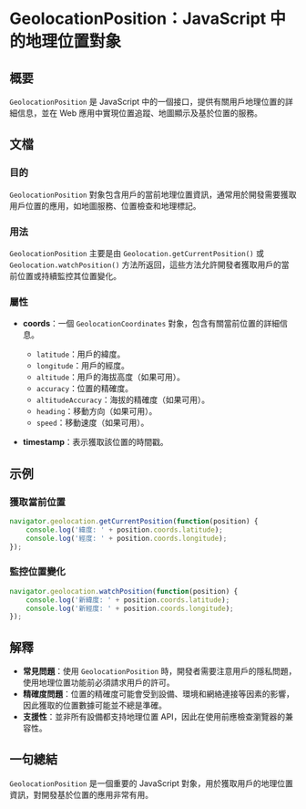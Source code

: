 <!--
Meta Description: # GeolocationPosition：JavaScript 中的地理位置對象 ## 概要 `GeolocationPosition` 是 JavaScript 中的一個接口，提供有關用戶地理位置的詳細信息，並在 Web 應用中實現位置追蹤、地圖顯示及基於位置的服務。 ## 文檔 ### 目的 ...
Meta Keywords: geolocationposition, position, javascript, coords, geolocation
-->

# GeolocationPosition：JavaScript 中的地理位置對象

## 概要
`GeolocationPosition` 是 JavaScript 中的一個接口，提供有關用戶地理位置的詳細信息，並在 Web 應用中實現位置追蹤、地圖顯示及基於位置的服務。

## 文檔
### 目的
`GeolocationPosition` 對象包含用戶的當前地理位置資訊，通常用於開發需要獲取用戶位置的應用，如地圖服務、位置檢查和地理標記。

### 用法
`GeolocationPosition` 主要是由 `Geolocation.getCurrentPosition()` 或 `Geolocation.watchPosition()` 方法所返回，這些方法允許開發者獲取用戶的當前位置或持續監控其位置變化。

### 屬性
- **coords**：一個 `GeolocationCoordinates` 對象，包含有關當前位置的詳細信息。
  - `latitude`：用戶的緯度。
  - `longitude`：用戶的經度。
  - `altitude`：用戶的海拔高度（如果可用）。
  - `accuracy`：位置的精確度。
  - `altitudeAccuracy`：海拔的精確度（如果可用）。
  - `heading`：移動方向（如果可用）。
  - `speed`：移動速度（如果可用）。

- **timestamp**：表示獲取該位置的時間戳。

## 示例
### 獲取當前位置
```javascript
navigator.geolocation.getCurrentPosition(function(position) {
    console.log('緯度: ' + position.coords.latitude);
    console.log('經度: ' + position.coords.longitude);
});
```

### 監控位置變化
```javascript
navigator.geolocation.watchPosition(function(position) {
    console.log('新緯度: ' + position.coords.latitude);
    console.log('新經度: ' + position.coords.longitude);
});
```

## 解釋
- **常見問題**：使用 `GeolocationPosition` 時，開發者需要注意用戶的隱私問題，使用地理位置功能前必須請求用戶的許可。
- **精確度問題**：位置的精確度可能會受到設備、環境和網絡連接等因素的影響，因此獲取的位置數據可能並不總是準確。
- **支援性**：並非所有設備都支持地理位置 API，因此在使用前應檢查瀏覽器的兼容性。

## 一句總結
`GeolocationPosition` 是一個重要的 JavaScript 對象，用於獲取用戶的地理位置資訊，對開發基於位置的應用非常有用。